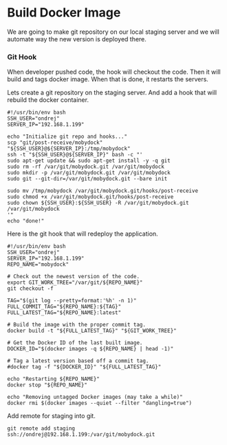 # Build Docker Image

We are going to make git repository on our local staging server and we will automate way the new version is deployed there.

### Git Hook

When developer pushed code, the hook will checkout the code. Then it will build and tags docker image. When that is done, it restarts the servers.

Lets create a git repository on the staging server. And add a hook that will rebuild the docker container.

```
#!/usr/bin/env bash
SSH_USER="ondrej"
SERVER_IP="192.168.1.199"

echo "Initialize git repo and hooks..."
scp "git/post-receive/mobydock" "${SSH_USER}@${SERVER_IP}:/tmp/mobydock"
ssh -t "${SSH_USER}@${SERVER_IP}" bash -c "'
sudo apt-get update && sudo apt-get install -y -q git
sudo rm -rf /var/git/mobydock.git /var/git/mobydock
sudo mkdir -p /var/git/mobydock.git /var/git/mobydock
sudo git --git-dir=/var/git/mobydock.git --bare init

sudo mv /tmp/mobydock /var/git/mobydock.git/hooks/post-receive
sudo chmod +x /var/git/mobydock.git/hooks/post-receive
sudo chown ${SSH_USER}:${SSH_USER} -R /var/git/mobydock.git /var/git/mobydock
'"
echo "done!"
```

Here is the git hook that will redeploy the application.

```
#!/usr/bin/env bash
SSH_USER="ondrej"
SERVER_IP="192.168.1.199"
REPO_NAME="mobydock"

# Check out the newest version of the code.
export GIT_WORK_TREE="/var/git/${REPO_NAME}"
git checkout -f

TAG="$(git log --pretty=format:'%h' -n 1)"
FULL_COMMIT_TAG="${REPO_NAME}:${TAG}"
FULL_LATEST_TAG="${REPO_NAME}:latest"

# Build the image with the proper commit tag.
docker build -t "${FULL_LATEST_TAG}" "${GIT_WORK_TREE}"

# Get the Docker ID of the last built image.
DOCKER_ID="$(docker images -q ${REPO_NAME} | head -1)"

# Tag a latest version based off a commit tag.
#docker tag -f "${DOCKER_ID}" "${FULL_LATEST_TAG}"

echo "Restarting ${REPO_NAME}"
docker stop "${REPO_NAME}"

echo "Removing untagged Docker images (may take a while)"
docker rmi $(docker images --quiet --filter "dangling=true")
```

Add remote for staging into git.

```
git remote add staging ssh://ondrej@192.168.1.199:/var/git/mobydock.git
```



